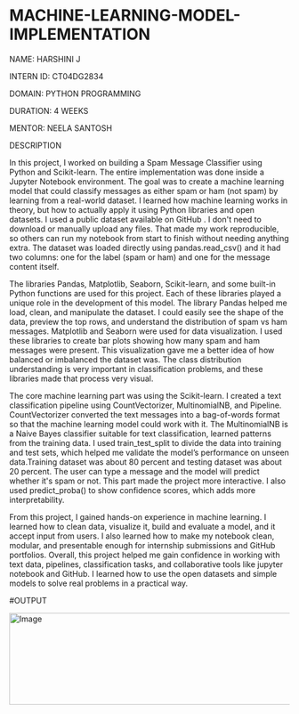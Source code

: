 # MACHINE-LEARNING-MODEL-IMPLEMENTATION   

NAME: HARSHINI J

INTERN ID: CT04DG2834

DOMAIN: PYTHON PROGRAMMING

DURATION: 4 WEEKS

MENTOR: NEELA SANTOSH

DESCRIPTION

In this project, I worked on building a Spam Message Classifier using Python and Scikit-learn. The entire implementation was done inside a Jupyter Notebook environment. The goal was to create a machine learning model that could classify messages as either spam or ham (not spam) by learning from a real-world dataset. I learned how machine learning works in theory, but how to actually apply it using Python libraries and open datasets. I used a public dataset available on GitHub . I don't need to download or manually upload any files. That made my work reproducible, so others can run my notebook from start to finish without needing anything extra. The dataset was loaded directly using pandas.read_csv() and it had two columns: one for the label (spam or ham) and one for the message content itself.

 The libraries Pandas, Matplotlib, Seaborn, Scikit-learn, and some built-in Python functions are used for this project. Each of these libraries played a unique role in the development of this model. The library Pandas helped me load, clean, and manipulate the dataset. I could easily see the shape of the data, preview the top rows, and understand the distribution of spam vs ham messages. Matplotlib and Seaborn were used for data visualization. I used these libraries to create bar plots showing how many spam and ham messages were present. This visualization gave me a better idea of how balanced or imbalanced the dataset was. The class distribution understanding is very important in classification problems, and these libraries made that process very visual.

The core machine learning part was using the Scikit-learn. I created a text classification pipeline using CountVectorizer, MultinomialNB, and Pipeline. CountVectorizer converted the text messages into a bag-of-words format so that the machine learning model could work with it. The MultinomialNB is a Naive Bayes classifier suitable for text classification, learned patterns from the training data. I used train_test_split to divide the data into training and test sets, which helped me validate the model’s performance on unseen data.Training dataset was about 80 percent and testing dataset was about 20 percent. The user can type a message and the model will predict whether it's spam or not. This part made the project more interactive. I also used predict_proba() to show confidence scores, which adds more interpretability.

From this project, I gained hands-on experience in machine learning. I learned how to clean data, visualize it, build and evaluate a model, and it accept input from users. I also learned how to make my notebook clean, modular, and presentable enough for internship submissions and GitHub portfolios. Overall, this project helped me gain confidence in working with text data, pipelines, classification tasks, and collaborative tools like jupyter notebook and GitHub. I learned how to use the open datasets and simple models to solve real problems in a practical way.

#OUTPUT

<img width="1920" height="165" alt="Image" src="https://github.com/user-attachments/assets/8d7e2a69-ea73-4b47-933c-be6ec2b79696" />








